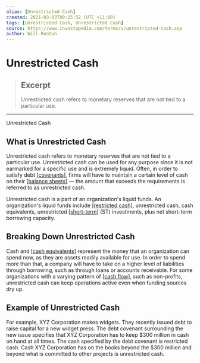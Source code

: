 ```yaml
---
alias: [Unrestricted Cash]
created: 2021-03-03T00:25:52 (UTC +11:00)
tags: [Unrestricted Cash, Unrestricted Cash]
source: https://www.investopedia.com/terms/u/unrestricted-cash.asp
author: Will Kenton
---
```


# Unrestricted Cash

> ## Excerpt
> Unrestricted cash refers to monetary reserves that are not tied to a particular use.

---

Unrestricted Cash
## What is Unrestricted Cash

Unrestricted cash refers to monetary reserves that are not tied to a particular use. Unrestricted cash can be used for any purpose since it is not earmarked for a specific use and is extremely liquid. Often, in order to satisfy debt [[covenants]](https://www.investopedia.com/terms/c/covenant.asp), firms will have to maintain a certain level of cash on their [[balance sheets]](https://www.investopedia.com/terms/b/balancesheet.asp) — the amount that exceeds the requirements is referred to as unrestricted cash.

Unrestricted cash is a part of an organization's liquid funds. An organization's liquid funds include [[restricted cash]](https://www.investopedia.com/terms/r/restricted-cash.asp), unrestricted cash, cash equivalents, unrestricted [[short-term]](https://www.investopedia.com/terms/s/shortterm.asp) (ST) investments, plus net short-term borrowing capacity.

## Breaking Down Unrestricted Cash

Cash and [[cash equivalents]](https://www.investopedia.com/terms/c/cashequivalents.asp) represent the money that an organization can spend now, as they are assets readily available for use. In order to spend more than that, a company will have to take on a higher level of liabilities through borrowing, such as through loans or accounts receivable. For some organizations with a varying pattern of [[cash flow]](https://www.investopedia.com/terms/c/cashflow.asp), such as non-profits, unrestricted cash can keep operations active even when funding sources dry up.

## Example of Unrestricted Cash

For example, XYZ Corporation makes widgets. They recently issued debt to raise capital for a new widget press. The debt covenant surrounding the new issue specifies that XYZ Corporation has to keep $300 million in cash on hand at all times. The cash specified by the debt covenant is restricted cash. Cash XYZ Corporation has on the books beyond the $300 million and beyond what is committed to other projects is unrestricted cash.
